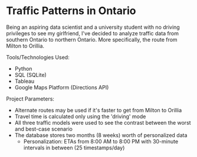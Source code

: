 # Traffic Patterns in Ontario

Being an aspiring data scientist and a university student with no driving privileges to see my girlfriend, I've decided to analyze traffic data from southern Ontario to northern Ontario. More specifically, the route from Milton to Orillia. 

Tools/Technologies Used:
- Python
- SQL (SQLite)
- Tableau
- Google Maps Platform (Directions API)

Project Parameters:
- Alternate routes may be used if it's faster to get from Milton to Orillia
- Travel time is calculated only using the 'driving' mode
- All three traffic models were used to see the contrast between the worst and best-case scenario
- The database stores two months (8 weeks) worth of personalized data
    - Personalization: ETAs from 8:00 AM to 8:00 PM with 30-minute intervals in between (25 timestamps/day)
  
